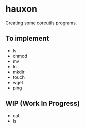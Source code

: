 # hauxon

Creating some coreutils programs.

## To implement

- ls
- chmod
- mv
- ln
- mkdir
- touch
- wget
- ping

## WIP (Work In Progress)

- cat
- ls
